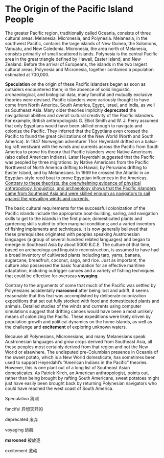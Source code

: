# The Origin of the Pacific Island People

The greater Pacific region, traditionally called Oceania, consists of three cultural areas: Melanesia, Micronesia, and Polynesia. Melanesia, in the southwest Pacific, contains the large islands of New Guinea, the Solomons, Vanuatu, and New Caledonia. Micronesia, the area north of Melanesia, consists primarily of small scattered islands. Polynesia is the central Pacific area in the great triangle defined by Hawaii, Easter Island, and New Zealand. Before the arrival of Europeans, the islands in the two largest cultural areas, Polynesia and Micronesia, together contained a population estimated at 700,000.

**Speculation** on the origin of these Pacific islanders began as soon as outsiders encountered them;     in the absence of solid linguistic, archaeological, and biological data, many fanciful and mutually exclusive theories were devised.     Pacific islanders were variously thought to have come from North America, South America, Egypt, Israel, and India, as well as Southeast Asia.    Many older theories implicitly **deprecated** the navigational abilities and overall cultural creativity of the Pacific islanders.     For example, British anthropologists G. Elliot Smith and W. J. Perry assumed that only Egyptians would have been skilled enough to navigate and colonize the Pacific.     They inferred that the Egyptians even crossed the Pacific to found the great civilizations of the New World (North and South America). In 1947 Norwegian adventurer Thor Heyerdahl drifted on a balsa-log raft westward with the winds and currents across the Pacific from South America to prove his theory that Pacific islanders were Native Americans (also called American Indians). Later Heyerdahl suggested that the Pacific was peopled by three migrations: by Native Americans from the Pacific Northwest of North America drifting to Hawaii, by Peruvians drifting to Easter Island, and by Melanesians. In 1969 he crossed the Atlantic in an Egyptian-style reed boat to prove Egyptian influences in the Americas. <u>Contrary to these theorists, the overwhelming evidence of physical anthropology, linguistics, and archaeology shows that the Pacific islanders came from Southeast Asia and were skilled enough as navigators to sail against the prevailing winds and currents.</u>

The basic cultural requirements for the successful colonization of the Pacific islands include the appropriate boat-building, sailing, and navigation skills to get to the islands in the first place;      domesticated plants and gardening skills suited to often marginal conditions; and a varied inventory of fishing implements and techniques.     It is now generally believed that these prerequisites originated with peoples speaking Austronesian languages (a group of several hundred related languages) and began to emerge in Southeast Asia by about 5000 B.C.E.     The culture of that time, based on archaeology and linguistic reconstruction, is assumed to have had a broad inventory of cultivated plants including taro, yams, banana, sugarcane, breadfruit, coconut, sago, and rice.     Just as important, the culture also possessed the basic foundation for an effective maritime adaptation, including outrigger canoes and a variety of fishing techniques that could be effective for overseas **voyaging**.

Contrary to the arguments of some that much of the Pacific was settled by Polynesians accidentally **marooned** after being lost and adrift, it seems reasonable that this feat was accomplished by deliberate colonization expeditions that set out fully stocked with food and domesticated plants and animals. Detailed studies of the winds and currents using computer simulations suggest that drifting canoes would have been a most unlikely means of colonizing the Pacific. These expeditions were likely driven by population growth and political dynamics on the home islands, as well as the challenge and **excitement** of exploring unknown waters.

Because all Polynesians, Micronesians, and many Melanesians speak Austronesian languages and grow crops derived from Southeast Asia, all these peoples most certainly derived from that region and not the New World or elsewhere. The undisputed pre-Columbian presence in Oceania of the sweet potato, which is a New World domesticate, has sometimes been used to support Heyerdahl’s “American Indians in the Pacific” theories. However, this is one plant out of a long list of Southeast Asian domesticates. As Patrick Kirch, an American anthropologist, points out, rather than being brought by rafting South Americans, sweet potatoes might just have easily been brought back by returning Polynesian navigators who could have reached the west coast of South America.



Speculation                                      猜测

fanciful                                           异想天开的

deprecated                                       废弃

voyaging                                             远航

**marooned**                                           被放逐

excitement                                           激动


